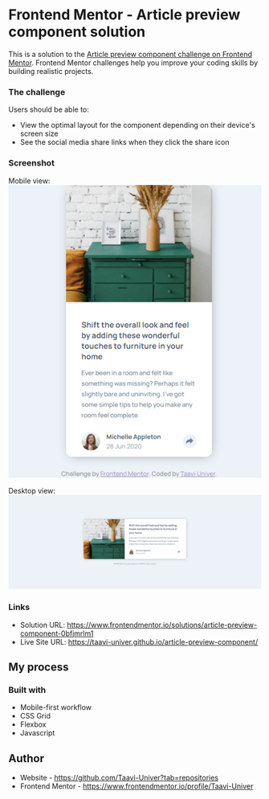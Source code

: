 # Frontend Mentor - Article preview component solution

This is a solution to the [Article preview component challenge on Frontend Mentor](https://www.frontendmentor.io/challenges/article-preview-component-dYBN_pYFT). Frontend Mentor challenges help you improve your coding skills by building realistic projects. 

### The challenge

Users should be able to:

- View the optimal layout for the component depending on their device's screen size
- See the social media share links when they click the share icon

### Screenshot

Mobile view:
![](./design/taavi-univer.github.io_article-preview-component_mobile.png)

Desktop view:
![](./design/taavi-univer.github.io_article-preview-component_desktop.png)

### Links

- Solution URL: https://www.frontendmentor.io/solutions/article-preview-component-0bfjmrlm1
- Live Site URL: https://taavi-univer.github.io/article-preview-component/

## My process

### Built with

- Mobile-first workflow
- CSS Grid
- Flexbox
- Javascript

## Author

- Website - https://github.com/Taavi-Univer?tab=repositories
- Frontend Mentor - https://www.frontendmentor.io/profile/Taavi-Univer
